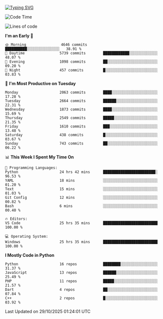 [![Typing SVG](https://readme-typing-svg.demolab.com?font=Fira+Code&pause=1000&color=F7F7F7&random=false&width=435&lines=Hi+%F0%9F%91%8B%2C+I'm+Rafiu+Sidqi;Junior+Backend+Developer)](https://git.io/typing-svg)
<!--START_SECTION:waka-->
![Code Time](http://img.shields.io/badge/Code%20Time-1%2C162%20hrs%2036%20mins-blue)

![Lines of code](https://img.shields.io/badge/From%20Hello%20World%20I%27ve%20Written-3.9%20million%20lines%20of%20code-blue)

**I'm an Early 🐤** 

```text
🌞 Morning                4646 commits        ██████████░░░░░░░░░░░░░░░   38.91 % 
🌆 Daytime                5739 commits        ████████████░░░░░░░░░░░░░   48.07 % 
🌃 Evening                1098 commits        ██░░░░░░░░░░░░░░░░░░░░░░░   09.20 % 
🌙 Night                  457 commits         █░░░░░░░░░░░░░░░░░░░░░░░░   03.83 % 
```
📅 **I'm Most Productive on Tuesday** 

```text
Monday                   2063 commits        ████░░░░░░░░░░░░░░░░░░░░░   17.28 % 
Tuesday                  2664 commits        ██████░░░░░░░░░░░░░░░░░░░   22.31 % 
Wednesday                1873 commits        ████░░░░░░░░░░░░░░░░░░░░░   15.69 % 
Thursday                 2549 commits        █████░░░░░░░░░░░░░░░░░░░░   21.35 % 
Friday                   1610 commits        ███░░░░░░░░░░░░░░░░░░░░░░   13.48 % 
Saturday                 438 commits         █░░░░░░░░░░░░░░░░░░░░░░░░   03.67 % 
Sunday                   743 commits         ██░░░░░░░░░░░░░░░░░░░░░░░   06.22 % 
```


📊 **This Week I Spent My Time On** 

```text
💬 Programming Languages: 
Python                   24 hrs 42 mins      ████████████████████████░   96.53 % 
YAML                     18 mins             ░░░░░░░░░░░░░░░░░░░░░░░░░   01.20 % 
Text                     15 mins             ░░░░░░░░░░░░░░░░░░░░░░░░░   01.03 % 
Git Config               12 mins             ░░░░░░░░░░░░░░░░░░░░░░░░░   00.82 % 
Bash                     6 mins              ░░░░░░░░░░░░░░░░░░░░░░░░░   00.40 % 

🔥 Editors: 
VS Code                  25 hrs 35 mins      █████████████████████████   100.00 % 

💻 Operating System: 
Windows                  25 hrs 35 mins      █████████████████████████   100.00 % 
```

**I Mostly Code in Python** 

```text
Python                   16 repos            ████████░░░░░░░░░░░░░░░░░   31.37 % 
JavaScript               13 repos            ██████░░░░░░░░░░░░░░░░░░░   25.49 % 
PHP                      11 repos            █████░░░░░░░░░░░░░░░░░░░░   21.57 % 
Dart                     4 repos             ██░░░░░░░░░░░░░░░░░░░░░░░   07.84 % 
C++                      2 repos             █░░░░░░░░░░░░░░░░░░░░░░░░   03.92 % 
```




 Last Updated on 29/10/2025 01:24:01 UTC
<!--END_SECTION:waka-->
